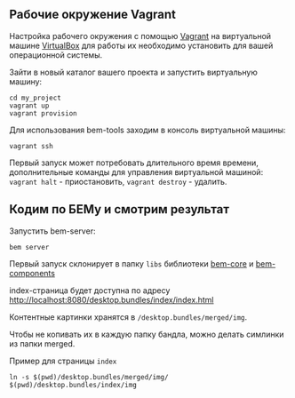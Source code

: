 

## Рабочие окружение Vagrant

Настройка рабочего окружения с помощью  [Vagrant](http://downloads.vagrantup.com/)
на виртуальной машине [VirtualBox](http://www.virtualbox.org)
для работы их необходимо установить для вашей операционной системы.

Зайти в новый каталог вашего проекта и запустить виртуальную машину:

    cd my_project
    vagrant up
    vagrant provision

Для использования bem-tools заходим в консоль виртуальной машины:

    vagrant ssh

Первый запуск может потребовать длительного время времени, дополнительные команды
для управления виртуальной машиной: `vagrant halt` - приостановить,  `vagrant destroy` - удалить.

## Кодим по БЕМу и смотрим результат

Запустить bem-server:

    bem server

Первый запуск склонирует в папку `libs` библиотеки [bem-core](https://github.com/bem/bem-core) и
 [bem-components](https://github.com/bem/bem-components)

index-страница будет доступна по адресу
 <a href="http://localhost:8080/desktop.bundles/index/index.html">http://localhost:8080/desktop.bundles/index/index.html</a>

Контентные картинки хранятся в `/desktop.bundles/merged/img`.

Чтобы не копивать их в каждую папку бандла, можно делать симлинки из папки merged.

Пример для страницы `index`

    ln -s $(pwd)/desktop.bundles/merged/img/ $(pwd)/desktop.bundles/index/img
